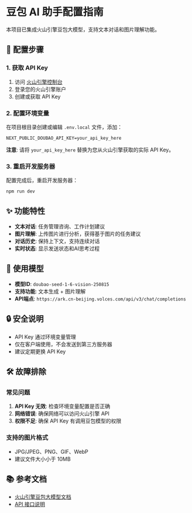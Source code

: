 # 豆包 AI 助手配置指南

本项目已集成火山引擎豆包大模型，支持文本对话和图片理解功能。

## 🔑 配置步骤

### 1. 获取 API Key

1. 访问 [火山引擎控制台](https://console.volcengine.com/ark/region:ark+cn-beijing/apiKey)
2. 登录您的火山引擎账户
3. 创建或获取 API Key

### 2. 配置环境变量

在项目根目录创建或编辑 `.env.local` 文件，添加：

```env
NEXT_PUBLIC_DOUBAO_API_KEY=your_api_key_here
```

**注意**: 请将 `your_api_key_here` 替换为您从火山引擎获取的实际 API Key。

### 3. 重启开发服务器

配置完成后，重启开发服务器：

```bash
npm run dev
```

## ✨ 功能特性

- **文本对话**: 任务管理咨询、工作计划建议
- **图片理解**: 上传图片进行分析，获得基于图片的任务建议
- **对话历史**: 保持上下文，支持连续对话
- **实时状态**: 显示发送状态和AI思考过程

## 🎯 使用模型

- **模型ID**: `doubao-seed-1-6-vision-250815`
- **支持功能**: 文本生成 + 图片理解
- **API端点**: `https://ark.cn-beijing.volces.com/api/v3/chat/completions`

## 🔒 安全说明

- API Key 通过环境变量管理
- 仅在客户端使用，不会发送到第三方服务器
- 建议定期更换 API Key

## 🛠️ 故障排除

### 常见问题

1. **API Key 无效**: 检查环境变量配置是否正确
2. **网络错误**: 确保网络可以访问火山引擎 API
3. **权限不足**: 确保 API Key 有调用豆包模型的权限

### 支持的图片格式

- JPG/JPEG、PNG、GIF、WebP
- 建议文件大小小于 10MB

## 📚 参考文档

- [火山引擎豆包大模型文档](https://www.volcengine.com/docs/82379/1399008)
- [API 接口说明](https://www.volcengine.com/docs/82379/1399008#1008bfdb)
